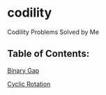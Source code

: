 # codility
Codility Problems Solved by Me

## Table of Contents:

[Binary Gap](https://github.com/glandre/codility/tree/master/BinaryGap)

[Cyclic Rotation](https://github.com/glandre/codility/tree/master/CyclicRotation)
